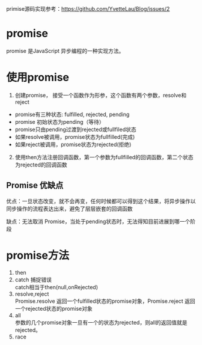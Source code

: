 primise源码实现参考：https://github.com/YvetteLau/Blog/issues/2

# promise
promise 是JavaScript 异步编程的一种实现方法。

# 使用promise
1. 创建promise， 接受一个函数作为形参，这个函数有两个参数，resolve和reject
  - promise有三种状态: fulfilled, rejected, pending
  - promise 初始状态为pending（等待）
  - promise只由pending过渡到rejected或fullfiled状态
  - 如果resolve被调用，promise状态为fullfilled(完成)
  - 如果reject被调用，promise状态为rejected(拒绝)
2. 使用then方法注册回调函数，第一个参数为fullfilled的回调函数，第二个状态为rejected的回调函数

## Promise 优缺点
优点：一旦状态改变，就不会再变，任何时候都可以得到这个结果，将异步操作以同步操作的流程表达出来，避免了层层嵌套的回调函数

缺点：无法取消 Promise，当处于pending状态时，无法得知目前进展到哪一个阶段


# promise方法
1. then
2. catch 捕捉错误   
  catch相当于then(null,onRejected)
3. resolve,reject   
  Promise.resolve 返回一个fulfilled状态的promise对象，Promise.reject 返回一个rejected状态的promise对象
4. all   
  参数的几个promise对象一旦有一个的状态为rejected，则all的返回值就是rejected。
5. race